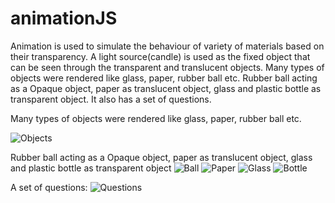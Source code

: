# animationJS

Animation is used to simulate the behaviour of variety of materials based on their transparency. A light source(candle) is used as the fixed object that can be seen through the transparent and translucent objects. Many types of objects were rendered like glass, paper, rubber ball etc. Rubber ball acting as a Opaque object, paper as translucent object, glass and plastic bottle as transparent object. It also has a set of questions.


Many types of objects were rendered like glass, paper, rubber ball etc.

![Objects](/../screenshots/screenshots/Screenshot%20(6).png?raw=true)

Rubber ball acting as a Opaque object, paper as translucent object, glass and plastic bottle as transparent object
![Ball](/../screenshots/screenshots/Screenshot%20(7).png?raw=true)
![Paper](/../screenshots/screenshots/Screenshot%20(8).png?raw=true)
![Glass](/../screenshots/screenshots/Screenshot%20(9).png?raw=true)
![Bottle](/../screenshots/screenshots/Screenshot%20(10).png?raw=true)

A set of questions:
![Questions](/../screenshots/screenshots/Screenshot%20(12).png?raw=true)


